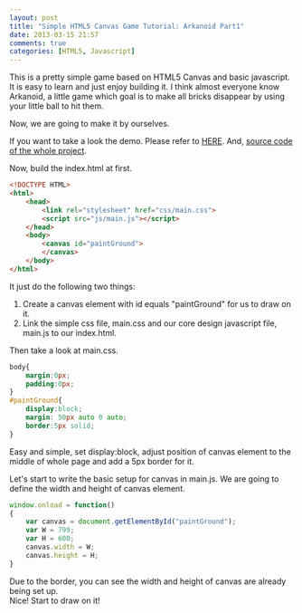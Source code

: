 ```yaml
---
layout: post
title: "Simple HTML5 Canvas Game Tutorial: Arkanoid Part1"
date: 2013-03-15 21:57
comments: true
categories: [HTML5, Javascript]
---
```

This is a pretty simple game based on HTML5 Canvas and basic javascript. It is easy to learn and just enjoy building it. I think almost everyone know Arkanoid, a little game which goal is to make all bricks disappear by using your little ball to hit them.

Now, we are going to make it by ourselves.
<!--more-->
If you want to take a look the demo. Please refer to [HERE](http://people.cs.nctu.edu.tw/~chenkuo/HTML5/Arkanoid/index.html).
And, [source code of the whole project](https://github.com/Takingblue/Arkanoid-CanvasGame).

Now, build the index.html at first.
``` html index.html
<!DOCTYPE HTML>
<html>
	<head>
		<link rel="stylesheet" href="css/main.css">
		<script src="js/main.js"></script>
	</head>
	<body>
		<canvas id="paintGround">
	    </canvas>
	</body>
</html>
```
It just do the following two things:

1. Create a canvas element with id equals "paintGround" for us to draw on it.
2. Link the simple css file, main.css and our core design javascript file, main.js to our index.html.

Then take a look at main.css.
``` css main.css
body{
    margin:0px;
    padding:0px;
}
#paintGround{
    display:block;
    margin: 50px auto 0 auto;
    border:5px solid;
}
```

Easy and simple, set display:block, adjust position of canvas element to the middle of whole page and add a 5px border for it.

Let's start to write the basic setup for canvas in main.js.
We are going to define the width and height of canvas element. 
``` javascript main.js
window.onload = function()
{
    var canvas = document.getElementById("paintGround");
    var W = 799;
    var H = 600;
    canvas.width = W;
    canvas.height = H;
}
```
Due to the border, you can see the width and height of canvas are already being set up.   
Nice! Start to draw on it!



